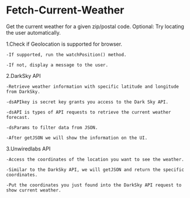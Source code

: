 # Fetch-Current-Weather
Get the current weather for a given zip/postal code. Optional: Try locating the user automatically.

1.Check if Geolocation is supported for browser.
    
    -If supported, run the watchPosition() method.
    
    -If not, display a message to the user. 

2.DarkSky API
    
    -Retrieve weather information with specific latitude and longitude from DarkSky.
    
    -dsAPIkey is secret key grants you access to the Dark Sky API.
    
    -dsAPI is types of API requests to retrieve the current weather forecast.
    
    -dsParams to filter data from JSON.
    
    -After getJSON we will show the information on the UI.

3.Unwiredlabs API
    
    -Access the coordinates of the location you want to see the weather.
    
    -Similar to the DarkSky API, we will getJSON and return the specific coordinates.
    
    -Put the coordinates you just found into the DarkSky API request to show current weather.


